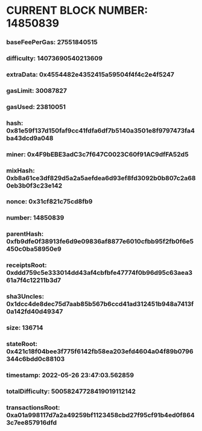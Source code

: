 # CURRENT BLOCK NUMBER: 14850839

### baseFeePerGas: 27551840515
### difficulty: 14073690540213609
### extraData: 0x4554482e4352415a59504f4f4c2e4f5247
### gasLimit: 30087827
### gasUsed: 23810051
### hash: 0x81e59f137d150faf9cc41fdfa6df7b5140a3501e8f9797473fa4ba43dcd9a048
### miner: 0x4F9bEBE3adC3c7f647C0023C60f91AC9dfFA52d5
### mixHash: 0xb8a61ce3df829d5a2a5aefdea6d93ef8fd3092b0b807c2a680eb3b0f3c23e142
### nonce: 0x31cf821c75cd8fb9
### number: 14850839
### parentHash: 0xfb9dfe0f38913fe6d9e09836af8877e6010cfbb95f2fb0f6e5450c0ba58950e9
### receiptsRoot: 0xddd759c5e333014dd43af4cbfbfe47774f0b96d95c63aea361a7f4c12211b3d7
### sha3Uncles: 0x1dcc4de8dec75d7aab85b567b6ccd41ad312451b948a7413f0a142fd40d49347
### size: 136714
### stateRoot: 0x421c18f04bee3f775f6142fb58ea203efd4604a04f89b0796344c6bdd0c88103
### timestamp: 2022-05-26 23:47:03.562859
### totalDifficulty: 50058247728419019112142
### transactionsRoot: 0xa01a998117d7a2a49259bf1123458cbd27f95cf91b4ed0f8643c7ee857916dfd

